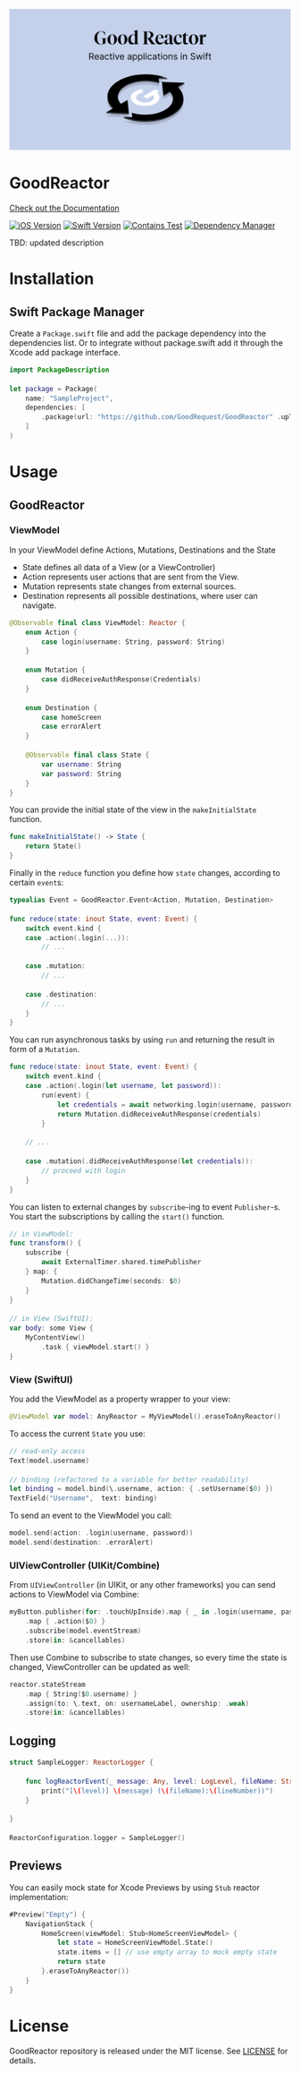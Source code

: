 ![Logo](good-reactor.png)
 
# GoodReactor

[Check out the Documentation](https://goodrequest.github.io/GoodReactor/documentation/goodreactor/)

[![iOS Version](https://img.shields.io/badge/iOS_Version->=_13.0-brightgreen?logo=apple&logoColor=green)]() 
[![Swift Version](https://img.shields.io/badge/Swift_Version-6.0-green?logo=swift)](https://docs.swift.org/swift-book/)
[![Contains Test](https://img.shields.io/badge/Tests-83%25_coverage-blue)]()
[![Dependency Manager](https://img.shields.io/badge/Dependency_Manager-SPM-red)](#swiftpackagemanager)

TBD: updated description

# Installation
## Swift Package Manager

Create a `Package.swift` file and add the package dependency into the dependencies list.
Or to integrate without package.swift add it through the Xcode add package interface.

```swift
import PackageDescription

let package = Package(
    name: "SampleProject",
    dependencies: [
        .package(url: "https://github.com/GoodRequest/GoodReactor" .upToNextMajor("2.3.0"))
    ]
)

```

# Usage
## GoodReactor
### ViewModel
In your ViewModel define Actions, Mutations, Destinations and the State

- State defines all data of a View (or a ViewController)
- Action represents user actions that are sent from the View.
- Mutation represents state changes from external sources.
- Destination represents all possible destinations, where user can navigate.

```swift
@Observable final class ViewModel: Reactor {
    enum Action {
        case login(username: String, password: String)
    }

    enum Mutation {
        case didReceiveAuthResponse(Credentials)
    }

    enum Destination {
        case homeScreen
        case errorAlert
    }

    @Observable final class State {
        var username: String
        var password: String
    }
}
```

You can provide the initial state of the view in the `makeInitialState` function.

```swift
func makeInitialState() -> State {
    return State()
}
```

Finally in the `reduce` function you define how `state` changes, according to certain `event`s:

```swift
typealias Event = GoodReactor.Event<Action, Mutation, Destination>

func reduce(state: inout State, event: Event) {
    switch event.kind {
    case .action(.login(...)):
        // ...

    case .mutation:
        // ...

    case .destination:
        // ...
    }
}
```

You can run asynchronous tasks by using `run` and returning the result in form of a `Mutation`.

```swift
func reduce(state: inout State, event: Event) {
    switch event.kind {
    case .action(.login(let username, let password)):
        run(event) {
            let credentials = await networking.login(username, password)
            return Mutation.didReceiveAuthResponse(credentials)
        }

    // ...

    case .mutation(.didReceiveAuthResponse(let credentials)):
        // proceed with login
    }
}
```

You can listen to external changes by `subscribe`-ing to event `Publisher`-s.
You start the subscriptions by calling the `start()` function.

```swift
// in ViewModel:
func transform() {
    subscribe {
        await ExternalTimer.shared.timePublisher
    } map: {
        Mutation.didChangeTime(seconds: $0)
    }
}

// in View (SwiftUI):
var body: some View {
    MyContentView()
        .task { viewModel.start() }
}
```

### View (SwiftUI)

You add the ViewModel as a property wrapper to your view:

```swift
@ViewModel var model: AnyReactor = MyViewModel().eraseToAnyReactor()
```

To access the current `State` you use:

```swift
// read-only access
Text(model.username)

// binding (refactored to a variable for better readability)
let binding = model.bind(\.username, action: { .setUsername($0) })
TextField("Username",  text: binding)
```

To send an event to the ViewModel you call:

```swift
model.send(action: .login(username, password))
model.send(destination: .errorAlert)
```

### UIViewController (UIKit/Combine)

From `UIViewController` (in UIKit, or any other frameworks) you can send actions to ViewModel via Combine:
```swift
myButton.publisher(for: .touchUpInside).map { _ in .login(username, password) }
    .map { .action($0) }
    .subscribe(model.eventStream)
    .store(in: &cancellables)
```

Then use Combine to subscribe to state changes, so every time the state is changed, ViewController can be updated as well:
```swift
reactor.stateStream
    .map { String($0.username) }
    .assign(to: \.text, on: usernameLabel, ownership: .weak)
    .store(in: &cancellables)
```

## Logging
```swift
struct SampleLogger: ReactorLogger {
    
    func logReactorEvent(_ message: Any, level: LogLevel, fileName: String, lineNumber: Int) {
        print("[\(level)] \(message) (\(fileName):\(lineNumber))")
    }
    
}

ReactorConfiguration.logger = SampleLogger()
```

## Previews
You can easily mock state for Xcode Previews by using `Stub` reactor implementation:
```swift
#Preview("Empty") {
    NavigationStack {
        HomeScreen(viewModel: Stub<HomeScreenViewModel> {
            let state = HomeScreenViewModel.State()
            state.items = [] // use empty array to mock empty state
            return state
        }.eraseToAnyReactor())
    }
}
```

# License
GoodReactor repository is released under the MIT license. See [LICENSE](LICENSE.md) for details.

